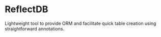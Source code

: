 # ReflectDB
Lightweight tool to provide ORM and facilitate quick table creation using straightforward annotations.
